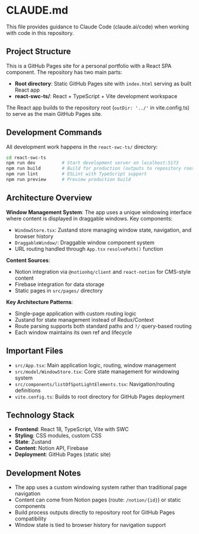# CLAUDE.md

This file provides guidance to Claude Code (claude.ai/code) when working with code in this repository.

## Project Structure

This is a GitHub Pages site for a personal portfolio with a React SPA component. The repository has two main parts:

- **Root directory**: Static GitHub Pages site with `index.html` serving as built React app
- **react-swc-ts/**: React + TypeScript + Vite development workspace

The React app builds to the repository root (`outDir: '../'` in vite.config.ts) to serve as the main GitHub Pages site.

## Development Commands

All development work happens in the `react-swc-ts/` directory:

```bash
cd react-swc-ts
npm run dev          # Start development server on localhost:5173
npm run build        # Build for production (outputs to repository root)
npm run lint         # ESLint with TypeScript support
npm run preview      # Preview production build
```

## Architecture Overview

**Window Management System**: The app uses a unique windowing interface where content is displayed in draggable windows. Key components:

- `WindowStore.tsx`: Zustand store managing window state, navigation, and browser history
- `DraggableWindow/`: Draggable window component system
- URL routing handled through `App.tsx` `resolvePath()` function

**Content Sources**:
- Notion integration via `@notionhq/client` and `react-notion` for CMS-style content
- Firebase integration for data storage
- Static pages in `src/pages/` directory

**Key Architecture Patterns**:
- Single-page application with custom routing logic
- Zustand for state management instead of Redux/Context
- Route parsing supports both standard paths and `?/` query-based routing
- Each window maintains its own ref and lifecycle

## Important Files

- `src/App.tsx`: Main application logic, routing, window management
- `src/model/WindowStore.tsx`: Core state management for windowing system
- `src/components/listOfSpotLightElements.tsx`: Navigation/routing definitions
- `vite.config.ts`: Builds to root directory for GitHub Pages deployment

## Technology Stack

- **Frontend**: React 18, TypeScript, Vite with SWC
- **Styling**: CSS modules, custom CSS
- **State**: Zustand
- **Content**: Notion API, Firebase
- **Deployment**: GitHub Pages (static site)

## Development Notes

- The app uses a custom windowing system rather than traditional page navigation
- Content can come from Notion pages (route: `/notion/{id}`) or static components
- Build process outputs directly to repository root for GitHub Pages compatibility
- Window state is tied to browser history for navigation support